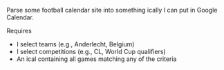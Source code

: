 Parse some football calendar site into something ically I can put in Google
Calendar.

Requires

- I select teams (e.g., Anderlecht, Belgium)
- I select competitions (e.g., CL, World Cup qualifiers)
- An ical containing all games matching any of the criteria
